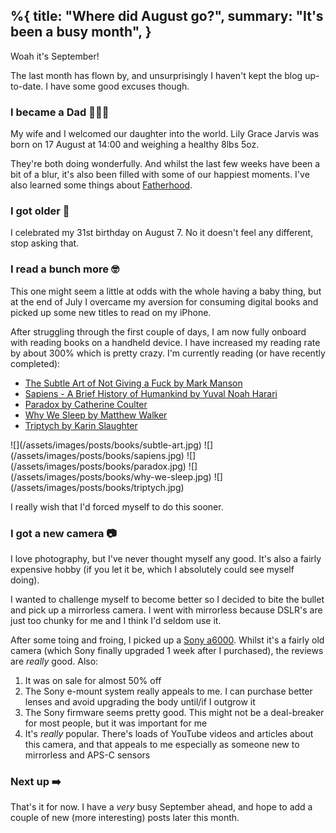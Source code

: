 %{
  title: "Where did August go?",
  summary: "It's been a busy month",
}
---

Woah it's September!

The last month has flown by, and unsurprisingly I haven't kept the blog
up-to-date. I have some good excuses though.

### I became a Dad 👨‍👩‍👧

My wife and I welcomed our daughter into the world. Lily Grace Jarvis
was born on 17 August at 14:00 and weighing a healthy 8lbs 5oz.

They're both doing wonderfully. And whilst the last few weeks have
been a bit of a blur, it's also been filled with some of our happiest moments.
I've also learned some things about [Fatherhood](/posts/2019/fatherhood).

### I got older 🥳

I celebrated my 31st birthday on August 7. No it doesn't feel any
different, stop asking that.

### I read a bunch more 🤓

This one might seem a little at odds with the whole having a baby thing,
but at the end of July I overcame my aversion for consuming digital books
and picked up some new titles to read on my iPhone.

After struggling through the first couple of days, I am now fully onboard
with reading books on a handheld device. I have increased my reading rate
by about 300% which is pretty crazy. I'm currently reading (or have
recently completed):

* [The Subtle Art of Not Giving a Fuck by Mark Manson](https://www.goodreads.com/book/show/28257707-the-subtle-art-of-not-giving-a-f-ck)
* [Sapiens - A Brief History of Humankind by Yuval Noah Harari](https://www.goodreads.com/book/show/23692271-sapiens?from_search=true)
* [Paradox by Catherine Coulter](https://www.goodreads.com/book/show/37751667-paradox?from_search=true)
* [Why We Sleep by Matthew Walker](https://www.goodreads.com/book/show/34466963-why-we-sleep?from_search=true)
* [Triptych by Karin Slaughter](https://www.goodreads.com/book/show/21717.Triptych?ac=1&from_search=true)

<div class="centered photo-combo" markdown="1">
![](/assets/images/posts/books/subtle-art.jpg)
![](/assets/images/posts/books/sapiens.jpg)
![](/assets/images/posts/books/paradox.jpg)
![](/assets/images/posts/books/why-we-sleep.jpg)
![](/assets/images/posts/books/triptych.jpg)
</div>

I really wish that I'd forced myself to do this sooner.

### I got a new camera 📷

I love photography, but I've never thought myself any good. It's also
a fairly expensive hobby (if you let it be, which I absolutely could see
myself doing).

I wanted to challenge myself to become better so I decided to bite
the bullet and pick up a mirrorless camera. I went with mirrorless
because DSLR's are just too chunky for me and I think I'd seldom use it.

After some toing and froing, I picked up a
[Sony a6000](https://www.sony.co.uk/electronics/interchangeable-lens-cameras/ilce-6000-body-kit).
Whilst it's a
fairly old camera (which Sony finally upgraded 1 week after I purchased),
the reviews are _really_ good. Also:

1. It was on sale for almost 50% off
2. The Sony e-mount system really appeals to me. I can purchase better
   lenses and avoid upgrading the body until/if I outgrow it
3. The Sony firmware seems pretty good. This might not be a deal-breaker
   for most people, but it was important for me
4. It's _really_ popular. There's loads of YouTube videos and articles
   about this camera, and that appeals to me especially as someone new
   to mirrorless and APS-C sensors

### Next up ➡️

That's it for now. I have a _very_ busy September ahead, and hope to
add a couple of new (more interesting) posts later this month.
